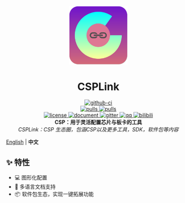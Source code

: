<div align="center">
    <a href="https://csplink.top">
        <img width="160" heigth="160" src="https://raw.githubusercontent.com/csplink/csp/master/Apps/CSP.Apps.Dev/Resources/Images/logo.svg" alt="logo" />
    </a>
    <h1>CSPLink</h1>
    <div>
        <a href="https://github.com/csplink/csplink.github.io/actions?query=workflow%3A%F0%9F%92%95mirror">
            <img src="https://img.shields.io/github/actions/workflow/status/csplink/csplink.github.io/mirror.yml?style=flat&label=mirror" alt="github-ci" />
        </a>
    </div>
    <div>
        <a href="https://github.com/csplink/csplink.github.io/pulls">
            <img src="https://img.shields.io/github/issues-pr/csplink/csplink.github.io.svg" alt="pulls" />
        </a>
        <a href="https://github.com/csplink/csplink.github.io/issues">
            <img src="https://img.shields.io/github/issues/csplink/csplink.github.io.svg" alt="pulls" />
        </a>
    </div>
    <div>
        <a href="https://github.com/csplink/csplink.github.io/blob/master/LICENSE">
            <img src="https://img.shields.io/github/license/csplink/csplink.github.io.svg?colorB=f48041&style=flat" alt="license" />
        </a>
        <a href="https://csplink.top">
            <img src="https://img.shields.io/badge/wiki-document-blue?style=flat" alt="document" />
        </a>
        <a href="https://gitter.im/csplink/community">
            <img src="https://badges.gitter.im/csplink/csp.svg" alt="gitter" />
        </a>
        <a href="https://jq.qq.com/?_wv=1027&k=CWt7TZln">
            <img src="https://img.shields.io/badge/chat-on%20QQ-ff69b4.svg?style=flat" alt="qq" />
        </a>
        <a href="https://space.bilibili.com/24969427/">
            <img src="https://img.shields.io/badge/video-bilibili-FB7299?style=flat" alt="bilibili" />
        </a>
    </div>
    <b>CSP：用于灵活配置芯片与板卡的工具</b><br/>
    <i>CSPLink：CSP 生态圈，包涵CSP以及更多工具，SDK，软件包等内容</i><br/>
</div>

[English](../README.md) | **中文**

## ✨ 特性

- 💻 图形化配置
- 👐 多语言文档支持
- 📦️ 软件包生态，实现一键拓展功能
